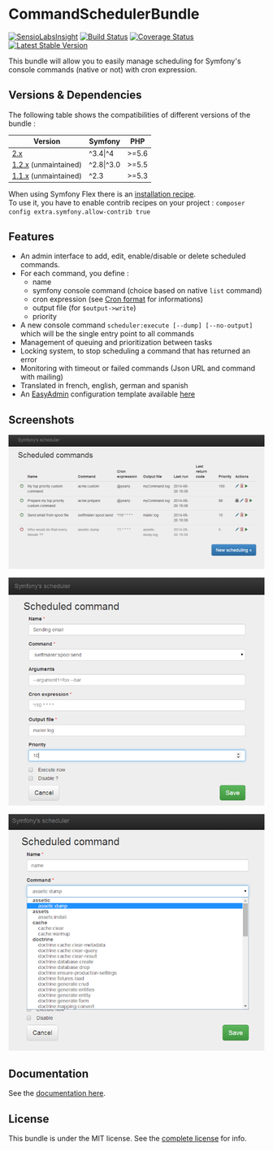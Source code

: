 CommandSchedulerBundle
======================

[![SensioLabsInsight](https://insight.sensiolabs.com/projects/8d984140-0e19-4c4f-8b05-605025eebeb5/mini.png)](https://insight.sensiolabs.com/projects/8d984140-0e19-4c4f-8b05-605025eebeb5)
[![Build Status](https://travis-ci.org/j-guyon/CommandSchedulerBundle.svg)](https://travis-ci.org/j-guyon/CommandSchedulerBundle)
[![Coverage Status](https://coveralls.io/repos/J-Mose/CommandSchedulerBundle/badge.svg)](https://coveralls.io/r/J-Mose/CommandSchedulerBundle)
[![Latest Stable Version](https://poser.pugx.org/jmose/command-scheduler-bundle/v/stable)](https://packagist.org/packages/jmose/command-scheduler-bundle)

This bundle will allow you to easily manage scheduling for Symfony's console commands (native or not) with cron expression.

## Versions & Dependencies

The following table shows the compatibilities of different versions of the bundle :

| Version                                                                                 | Symfony     | PHP    |
| --------------------------------------------------------------------------------------- |  ---------- | ------ |
| [2.x](https://github.com/J-Mose/CommandSchedulerBundle/tree/master)                     | ^3.4\|^4    | >=5.6  |
| [1.2.x](https://github.com/J-Mose/CommandSchedulerBundle/tree/1.2) (unmaintained)       | ^2.8\|^3.0  | >=5.5  |
| [1.1.x](https://github.com/J-Mose/CommandSchedulerBundle/tree/1.1) (unmaintained)       | ^2.3        | >=5.3  |

When using Symfony Flex there is an [installation recipe](https://github.com/symfony/recipes-contrib/tree/master/jmose/command-scheduler-bundle/2.0).  
To use it, you have to enable contrib recipes on your project : `composer config extra.symfony.allow-contrib true`

## Features

- An admin interface to add, edit, enable/disable or delete scheduled commands.
- For each command, you define : 
  - name
  - symfony console command (choice based on native `list` command)
  - cron expression (see [Cron format](http://en.wikipedia.org/wiki/Cron#Format) for informations)
  - output file (for `$output->write`)
  - priority
- A new console command `scheduler:execute [--dump] [--no-output]` which will be the single entry point to all commands
- Management of queuing and prioritization between tasks 
- Locking system, to stop scheduling a command that has returned an error
- Monitoring with timeout or failed commands (Json URL and command with mailing)
- Translated in french, english, german and spanish
- An [EasyAdmin](https://github.com/EasyCorp/EasyAdminBundle) configuration template available [here](Resources/doc/index.md#6---easyadmin-integration)

## Screenshots
![list](Resources/doc/images/scheduled-list.png)

![new](Resources/doc/images/new-schedule.png)

![new2](Resources/doc/images/command-list.png)

## Documentation

See the [documentation here](Resources/doc/index.md).

## License

This bundle is under the MIT license. See the [complete license](Resources/meta/LICENCE) for info.
